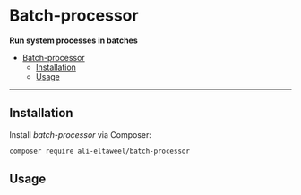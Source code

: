# Batch-processor

**Run system processes in batches**

- [Batch-processor](#batch-processor)
  - [Installation](#installation)
  - [Usage](#usage)

***

## Installation

Install *batch-processor* via Composer:

```bash
composer require ali-eltaweel/batch-processor
```

## Usage

